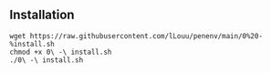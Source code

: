 

## Installation
```
wget https://raw.githubusercontent.com/lLouu/penenv/main/0%20-%install.sh
chmod +x 0\ -\ install.sh
./0\ -\ install.sh
```


